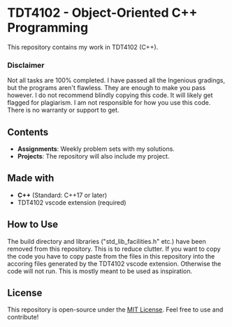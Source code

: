 # TDT4102 - Object-Oriented C++ Programming

This repository contains my work in TDT4102 (C++).

### Disclaimer

Not all tasks are 100% completed. I have passed all the Ingenious gradings, but the programs aren't flawless. They are enough to make you pass however.
I do not recommend blindly copying this code. It will likely get flagged for plagiarism. I am not responsible for how you use this code. There is no warranty or support to get.

## Contents

- **Assignments**: Weekly problem sets with my solutions.
- **Projects**: The repository will also include my project.

## Made with

- **C++** (Standard: C++17 or later)
- TDT4102 vscode extension (required)

## How to Use

The build directory and libraries ("std_lib_facilities.h" etc.) have been removed from this repository. This is to reduce clutter. If you want to copy the code you have to copy paste from the files in this repository into the accoring files generated by the TDT4102 vscode extension. Otherwise the code will not run. This is mostly meant to be used as inspiration.

## License

This repository is open-source under the [MIT License](LICENSE). Feel free to use and contribute!
